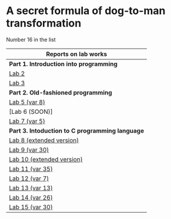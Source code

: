 # A secret formula of dog-to-man transformation 

Number 16 in the list

| **Reports on lab works** | 
| ------ |
| **Part 1. Introduction into programming** | 
| [Lab 2](https://github.com/box1t/1st_course_MAI/tree/main/lab2) |
| [Lab 3](https://github.com/box1t/1st_course_MAI/main/lab3) |
| **Part 2. Old-fashioned programming** |
| [Lab 5 (var 8)](https://github.com/box1t/1st_course_MAI/blob/main/lab5/lab5.pdf) | 
| [Lab 6 (SOON)] | 
| [Lab 7 (var 5)](https://github.com/box1t/1st_course_MAI/blob/main/lab7/lab7.pdf) | 
| **Part 3. Intoduction to C programming language** |
| [Lab 8 (extended version)](https://github.com/box1t/1st_course_MAI/blob/main/lab8/lab8.pdf) |
| [Lab 9 (var 30)](https://github.com/box1t/1st_course_MAI/blob/main/lab9/lab9.pdf) |
| [Lab 10 (extended version)](https://github.com/box1t/1st_course_MAI/blob/main/lab10/lab10.pdf) |
| [Lab 11 (var 35)](https://github.com/box1t/1st_course_MAI/blob/main/lab11/lab11.pdf) |
| [Lab 12 (var 7)](https://github.com/box1t/1st_course_MAI/blob/main/lab12/lab12.pdf) |
| [Lab 13 (var 13)](https://github.com/box1t/1st_course_MAI/blob/main/lab13/lab13.pdf) |
| [Lab 14 (var 26)](https://github.com/box1t/1st_course_MAI/blob/main/lab14/lab14.pdf) |
| [Lab 15 (var 30)](https://github.com/box1t/1st_course_MAI/blob/main/lab15/lab15.pdf) |


